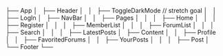 ├── App
│   ├── Header 
│   │   ├── ToggleDarkMode // stretch goal
│   │   ├── LogIn
│   ├── NavBar
│   │   ├── Pages
│   │   │   ├── Home
│   │   │   ├── Register
│   │   │   ├── MemberList
│   │   │   ├── ForumList
│   │   │   ├── Search
│   │   │   ├── LatestPosts
│   ├── Content
│   │   ├── Profile
│   │   ├── FavoritedForums
│   │   ├── YourPosts
│   │   │   ├── Post
│   └── Footer
└──
